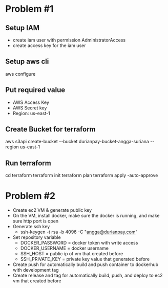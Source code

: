 # Problem #1

## Setup IAM
- create iam user with permission AdministratorAccess
- create access key for the iam user

## Setup aws cli
aws configure

## Put required value
- AWS Access Key
- AWS Secret key
- Region: us-east-1

## Create Bucket for terraform
aws s3api create-bucket --bucket durianpay-bucket-angga-suriana --region us-east-1

## Run terraform
cd terraform
terraform init
terraform plan
terraform apply -auto-approve

# Problem #2
- Create ec2 VM & generate public key
- On the VM, install docker, make sure the docker is running, and make sure http port is open
- Generate ssh key
  - ssh-keygen -t rsa -b 4096 -C "angga@durianpay.com"
- Set repository variable
  - DOCKER_PASSWORD = docker token with write access
  - DOCKER_USERNAME = docker username
  - SSH_HOST        = public ip of vm that created before
  - SSH_PRIVATE_KEY = private key value that generated before
- Create push for automatically build and push container to dockerhub with development tag
- Create release and tag for automatically build, push, and deploy to ec2 vm that created before